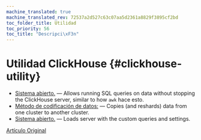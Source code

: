 ```yaml
---
machine_translated: true
machine_translated_rev: 72537a2d527c63c07aa5d2361a8829f3895cf2bd
toc_folder_title: Utilidad
toc_priority: 56
toc_title: "Descripci\xF3n"
---
```


# Utilidad ClickHouse {#clickhouse-utility}

-   [Sistema abierto.](clickhouse-local.md) — Allows running SQL queries on data without stopping the ClickHouse server, similar to how `awk` hace esto.
-   [Método de codificación de datos:](clickhouse-copier.md) — Copies (and reshards) data from one cluster to another cluster.
-   [Sistema abierto.](clickhouse-benchmark.md) — Loads server with the custom queries and settings.

[Artículo Original](https://clickhouse.tech/docs/en/operations/utils/) <!--hide-->
